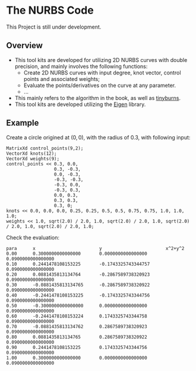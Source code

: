 # The NURBS Code

This Project is still under development. 

## Overview

- This tool kits are developed for utilizing 2D NURBS curves with double precision, and mainly involves the following functions:
  - Create 2D NURBS curves with input degree, knot vector, control points and associated weights;
  - Evaluate the points/derivatives on the curve at any parameter.
  - ...
- This  mainly refers to the algorithm in the book, as well as [tinyburns](https://github.com/pradeep-pyro/tinynurbs).
- This tool kits are developed utilizing the [Eigen](https://libeigen.gitlab.io/docs/) library.


## Example

Create a circle origined at $(0,0)$, with the radius of $0.3$, with following input:
```
MatrixXd control_points(9,2);
VectorXd knots(12);
VectorXd weights(9);
control_points << 0.3, 0.0,
                  0.3, -0.3,
                  0.0, -0.3,
                  -0.3, -0.3,
                  -0.3, 0.0,
                  -0.3, 0.3,
                  0.0, 0.3,
                  0.3, 0.3,
                  0.3, 0;
knots << 0.0, 0.0, 0.0, 0.25, 0.25, 0.5, 0.5, 0.75, 0.75, 1.0, 1.0, 1.0;
weights << 1.0, sqrt(2.0) / 2.0, 1.0, sqrt(2.0) / 2.0, 1.0, sqrt(2.0) / 2.0, 1.0, sqrt(2.0) / 2.0, 1.0;
```
Check the evaluation:
```
para      x                        y                        x^2+y^2                  
0.00      0.3000000000000000       0.0000000000000000       0.0900000000000000       
0.10      0.2441478108153225       -0.1743325743344757      0.0900000000000000       
0.20      0.0881435813134764       -0.2867589738320923      0.0900000000000000       
0.30      -0.0881435813134765      -0.2867589738320922      0.0900000000000000       
0.40      -0.2441478108153225      -0.1743325743344756      0.0900000000000000       
0.50      -0.3000000000000000      0.0000000000000000       0.0900000000000000       
0.60      -0.2441478108153224      0.1743325743344758       0.0900000000000000       
0.70      -0.0881435813134762      0.2867589738320923       0.0900000000000000       
0.80      0.0881435813134765       0.2867589738320922       0.0900000000000000       
0.90      0.2441478108153225       0.1743325743344756       0.0900000000000000       
1.00      0.3000000000000000       0.0000000000000000       0.0900000000000000     
```
